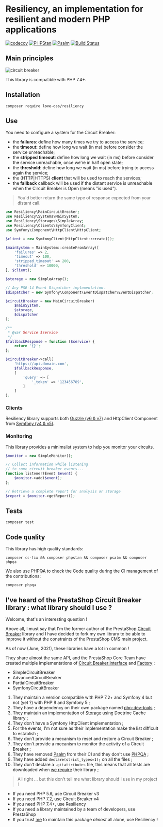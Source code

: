 # Resiliency, an implementation for resilient and modern PHP applications

[![codecov](https://codecov.io/gh/loveOSS/resiliency/branch/master/graph/badge.svg)](https://codecov.io/gh/loveOSS/resiliency) [![PHPStan](https://img.shields.io/badge/PHPStan-Level%207-brightgreen.svg?style=flat&logo=php)](https://shields.io/#/) [![Psalm](https://img.shields.io/badge/Psalm-Level%20Max-brightgreen.svg?style=flat&logo=php)](https://shields.io/#/) [![Build Status](https://travis-ci.com/loveOSS/resiliency.svg?branch=master)](https://travis-ci.com/loveOSS/resiliency) 

## Main principles

![circuit breaker](https://user-images.githubusercontent.com/1247388/49721725-438bd700-fc63-11e8-8498-82ca681b15fb.png)

This library is compatible with PHP 7.4+.

## Installation

```
composer require love-oss/resiliency
```

## Use

You need to configure a system for the Circuit Breaker:

* the **failures**: define how many times we try to access the service;
* the **timeout**: define how long we wait (in ms) before consider the service unreachable;
* the **stripped timeout**: define how long we wait (in ms) before consider the service unreachable, once we're in half open state;
* the **threshold**: define how long we wait (in ms) before trying to access again the service;
* the (HTTP|HTTPS) **client** that will be used to reach the services;
* the **fallback** callback will be used if the distant service is unreachable when the Circuit Breaker is Open (means "is used"). 

> You'd better return the same type of response expected from your distant call.

```php
use Resiliency\MainCircuitBreaker;
use Resiliency\Systems\MainSystem;
use Resiliency\Storages\SimpleArray;
use Resiliency\Clients\SymfonyClient;
use Symfony\Component\HttpClient\HttpClient;

$client = new SymfonyClient(HttpClient::create());

$mainSystem = MainSystem::createFromArray([
    'failures' => 2,
    'timeout' => 100,
    'stripped_timeout' => 200,
    'threshold' => 10000,
], $client);

$storage = new SimpleArray();

// Any PSR-14 Event Dispatcher implementation.
$dispatcher = new Symfony\Component\EventDispatcher\EventDispatcher;

$circuitBreaker = new MainCircuitBreaker(
    $mainSystem,
    $storage,
    $dispatcher
);

/**
 * @var Service $service
 */
$fallbackResponse = function ($service) {
    return '{}';
};

$circuitBreaker->call(
    'https://api.domain.com',
    $fallbackResponse,
    [
        'query' => [
            '_token' => '123456789',
        ]
    ]
);
```

### Clients

Resiliency library supports both [Guzzle (v6 & v7)](http://docs.guzzlephp.org/en/stable/index.html) and HttpClient Component from [Symfony (v4 & v5)](https://symfony.com/doc/current/components/http_client.html).

### Monitoring

This library provides a minimalist system to help you monitor your circuits.

```php
$monitor = new SimpleMonitor();

// Collect information while listening
// to some circuit breaker events...
function listener(Event $event) {
    $monitor->add($event);
};

// Retrieve a complete report for analysis or storage
$report = $monitor->getReport();
```

## Tests

```
composer test
```

## Code quality

This library has high quality standards:

```
composer cs-fix && composer phpstan && composer psalm && composer phpqa
```

We also use [PHPQA](https://github.com/EdgedesignCZ/phpqa#phpqa) to check the Code quality
during the CI management of the contributions:

```
composer phpqa
```

 ## I've heard of the PrestaShop Circuit Breaker library : what library should I use ?
 
 Welcome, that's an interesting question !
 
 Above all, I must say that I'm the former author of the PrestaShop [Circuit Breaker](https://github.com/PrestaShop/circuit-breaker) library
 and I have decided to fork my own library to be able to improve it without the constraints of the PrestaShop CMS main project.
 
 As of now (June, 2021), these libraries have a lot in common !
 
They share almost the same API, and the PrestaShop Core Team have created multiple implementations of [Circuit Breaker interface](https://github.com/PrestaShop/circuit-breaker/blob/develop/src/AdvancedCircuitBreaker.php) and [Factory](https://github.com/PrestaShop/circuit-breaker/blob/develop/src/AdvancedCircuitBreakerFactory.php) :

* SimpleCircuitBreaker
* AdvancedCircuitBreaker
* PartialCircuitBreaker
* SymfonyCircuitBreaker


1. They maintain a version compatible with PHP 7.2+ and Symfony 4 but not (yet ?) with PHP 8 and Symfony 5 ;
2. They have a dependency on their own package named [php-dev-tools](https://github.com/PrestaShop/php-dev-tools) ;
3. They maintain an implementation of [Storage](https://github.com/PrestaShop/circuit-breaker/blob/v4.0.0/src/Storage/DoctrineCache.php) using Doctrine Cache library ;
4. They don't have a Symfony HttpClient implementation ;
5. For the events, I'm not sure as their implementation make the list difficult to establish ;
6. They don't provide a mecanism to reset and restore a Circuit Breaker ;
7. They don't provide a mecanism to monitor the activity of a Circuit Breaker ;
8. They have removed [Psalm](https://psalm.dev/) from their CI and they don't use [PHPQA](https://github.com/EdgedesignCZ/phpqa) ;
9. They have added `declare(strict_types=1);` on all the files ;
10. They don't declare a `.gitattributes` file, this means that all tests are downloaded when [we require](https://madewithlove.com/blog/software-engineering/gitattributes/) their library ;

> All right ... but this don't tell me what library should I use in my project !

* If you need PHP 5.6, use Circuit Breaker v3
* If you need PHP 7.2, use Circuit Breaker v4
* If you need PHP 7.4+, use Resiliency
* If you need a library maintained by a team of developers, use PrestaShop
* If you trust [me](https://github.com/mickaelandrieu) to maintain this package _almost_ all alone, use Resiliency !
